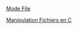 [Mode File](https://www.ibm.com/docs/en/zos/2.4.0?topic=functions-chmod-change-mode-file-directory)

[Manipulation Fichiers en C](https://melem.developpez.com/tutoriels/langage-c/fichiers/?page=cours)